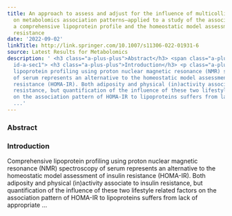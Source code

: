 ```yaml
---
title: An approach to assess and adjust for the influence of multicollinear covariates
  on metabolomics association patterns—applied to a study of the associations between
  a comprehensive lipoprotein profile and the homeostatic model assessment of insulin
  resistance
date: '2022-09-02'
linkTitle: http://link.springer.com/10.1007/s11306-022-01931-6
source: Latest Results for Metabolomics
description: ' <h3 class="a-plus-plus">Abstract</h3> <span class="a-plus-plus abstract-section
  id-a-sec1"> <h3 class="a-plus-plus">Introduction</h3> <p class="a-plus-plus">Comprehensive
  lipoprotein profiling using proton nuclear magnetic resonance (NMR) spectroscopy
  of serum represents an alternative to the homeostatic model assessment of insulin
  resistance (HOMA-IR). Both adiposity and physical (in)activity associate to insulin
  resistance, but quantification of the influence of these two lifestyle related factors
  on the association pattern of HOMA-IR to lipoproteins suffers from lack of appropriate
  ...'
---
```

 <h3 class="a-plus-plus">Abstract</h3> <span class="a-plus-plus abstract-section id-a-sec1"> <h3 class="a-plus-plus">Introduction</h3> <p class="a-plus-plus">Comprehensive lipoprotein profiling using proton nuclear magnetic resonance (NMR) spectroscopy of serum represents an alternative to the homeostatic model assessment of insulin resistance (HOMA-IR). Both adiposity and physical (in)activity associate to insulin resistance, but quantification of the influence of these two lifestyle related factors on the association pattern of HOMA-IR to lipoproteins suffers from lack of appropriate ...